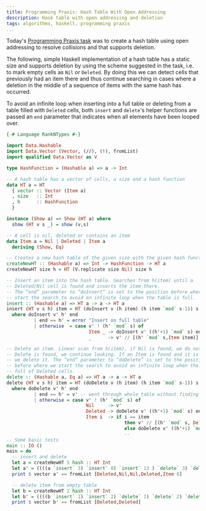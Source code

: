 ```yaml
---
title: Programming Praxis: Hash Table With Open Addressing
description: Hask table with open addressing and deletion
tags: algorithms, haskell, programming praxis
...
```


Today's [Programming Praxis
task](http://programmingpraxis.com/2012/08/24/hash-tables-with-open-addressing/)
was to create a hash table using open addressing to resolve collisions and that
supports deletion.

The following, simple Haskell implementation of a hash table has a static size
and supports deletion by using the scheme suggested in the task, i.e. to mark
empty cells as `Nil` or `Deleted`. By doing this we can detect cells that
previously had an item there and thus continue searching in cases where a
deletion in the middle of a sequence of items with the same hash has occurred.

To avoid an infinite loop when inserting into a full table or deleting from a
table filled with `Deleted` cells, both `insert` and `delete`'s helper functions
are passed an `end` parameter that indicates when all elements have been looped
over.

```haskell
{-# Language RankNTypes #-}

import Data.Hashable
import Data.Vector (Vector, (//), (!), fromList)
import qualified Data.Vector as V

type HashFunction = (Hashable a) => a -> Int

-- A hash table has a vector of cells, a size and a hash function
data HT a = HT
  { vector :: Vector (Item a)
  , size   :: Int
  , h      :: HashFunction
  }

instance (Show a) => Show (HT a) where
  show (HT v s _) = show (v,s)

-- A cell is nil, deleted or contains an item
data Item a = Nil | Deleted | Item a
  deriving (Show, Eq)

-- Creates a new hash table of the given size with the given hash function
createNewHT :: (Hashable a) => Int -> HashFunction -> HT a
createNewHT size h = HT (V.replicate size Nil) size h

-- Insert an item into the hash table. Searches from h(item) until a
-- Deleted/Nil cell is found and inserts the item there.
-- The “end” parameter to “doInsert” is set to the position before where we
-- start the search to avoid an infinite loop when the table is full.
insert :: (Hashable a) => HT a -> a -> HT a
insert (HT v s h) item = HT (doInsert v (h item) (h item `mod` s-1)) s h
  where doInsert v' h' end
          | end == h' = error "Insert on full table"
          | otherwise  = case v' ! (h' `mod` s) of
                              Item _ -> doInsert v' ((h'+1) `mod` s) end
                              _      -> v' // [(h' `mod` s,Item item)]

-- Delete an item. Linear scan from h(item), if Nil is found, we do nothing, if
-- Delete is found, we continue looking. If an Item is found and it is the same,
-- we delete it. The “end” parameter to “doDelete” is set to the position
-- before where we start the search to avoid an infinite loop when the table is
-- full of Deleted cells.
delete :: (Hashable a, Eq a) => HT a -> a -> HT a
delete (HT v s h) item = HT (doDelete v (h item) (h item `mod` s-1)) s h
  where doDelete v' h' end
          | end == h' = v' -- went through whole table without finding element
          | otherwise = case v' ! (h' `mod` s) of
                             Nil     -> v'
                             Deleted -> doDelete v' ((h'+1) `mod` s) end
                             Item i  -> if i == item
                                           then v' // [(h' `mod` s, Deleted)]
                                           else doDelete v' ((h'+1) `mod` s) end
                                           --
-- Some basic tests
main :: IO ()
main = do
  -- insert and delete
  let a = createNewHT 5 hash :: HT Int
  let a' = ((((a `insert` 3) `insert` 8) `insert` 13 ) `delete` 3) `delete` 13
  print $ vector a' == fromList [Deleted,Nil,Nil,Deleted,Item 8]

  -- delete item from empty table
  let b = createNewHT 2 hash :: HT Int
  let b' = ((((b `insert` 1) `insert` 2) `delete` 1) `delete` 2) `delete` 3
  print $ vector b' == fromList [Deleted,Deleted]
```
